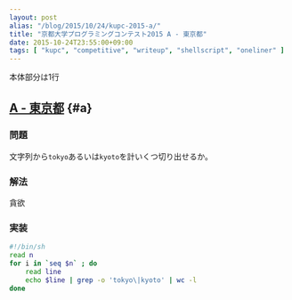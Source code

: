 ```yaml
---
layout: post
alias: "/blog/2015/10/24/kupc-2015-a/"
title: "京都大学プログラミングコンテスト2015 A - 東京都"
date: 2015-10-24T23:55:00+09:00
tags: [ "kupc", "competitive", "writeup", "shellscript", "oneliner" ]
---
```


本体部分は1行

<!-- more -->

## [A - 東京都](https://beta.atcoder.jp/contests/kupc2015/tasks/kupc2015_a) {#a}

### 問題

文字列から`tokyo`あるいは`kyoto`を計いくつ切り出せるか。

### 解法

貪欲

### 実装

``` sh
#!/bin/sh
read n
for i in `seq $n` ; do
    read line
    echo $line | grep -o 'tokyo\|kyoto' | wc -l
done
```
